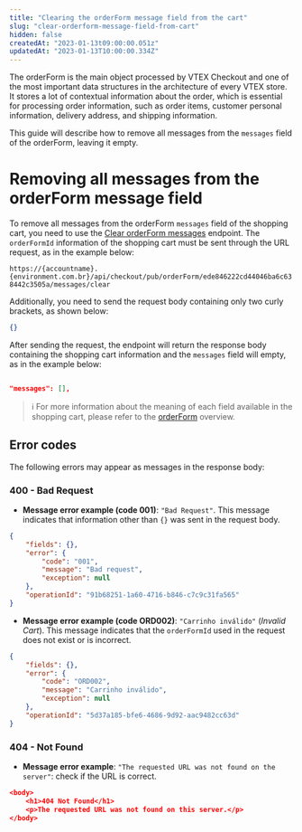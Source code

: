 ```yaml
---
title: "Clearing the orderForm message field from the cart"
slug: "clear-orderform-message-field-from-cart"
hidden: false
createdAt: "2023-01-13t09:00:00.051z"
updatedAt: "2023-01-13T10:00:00.334Z"
---
```


The orderForm is the main object processed by VTEX Checkout and one of the most important data structures in the architecture of every VTEX store. It stores a lot of contextual information about the order, which is essential for processing order information, such as order items, customer personal information, delivery address, and shipping information.

This guide will describe how to remove all messages from the `messages` field of the orderForm, leaving it empty.

# Removing all messages from the orderForm message field

To remove all messages from the orderForm `messages` field of the shopping cart, you need to use the [Clear orderForm messages](https://developers.vtex.com/vtex-rest-api/reference/clearorderformmessages) endpoint. The `orderFormId` information of the shopping cart must be sent through the URL request, as in the example below:

`https://{accountname}.{environment.com.br}/api/checkout/pub/orderForm/ede846222cd44046ba6c638442c3505a/messages/clear`

Additionally, you need to send the request body containing only two curly brackets, as shown below:

```json
{}
```

After sending the request, the endpoint will return the response body containing the shopping cart information and the `messages` field will empty, as in the example below:

```json

"messages": [],

```

> ℹ️ For more information about the meaning of each field available in the shopping cart, please refer to the [orderForm](https://developers.vtex.com/docs/guides/orderform-fields) overview.

## Error codes

The following errors may appear as messages in the response body:

### 400 - Bad Request

- **Message error example (code 001)**: `"Bad Request"`. This message indicates that information other than `{}` was sent in the request body.

```json
{
    "fields": {},
    "error": {
        "code": "001",
        "message": "Bad request",
        "exception": null
    },
    "operationId": "91b68251-1a60-4716-b846-c7c9c31fa565"
}
```

- **Message error example (code ORD002)**: `"Carrinho inválido"` (*Invalid Cart*). This message indicates that the `orderFormId` used in the request does not exist or is incorrect.

```json
{
    "fields": {},
    "error": {
        "code": "ORD002",
        "message": "Carrinho inválido",
        "exception": null
    },
    "operationId": "5d37a185-bfe6-4686-9d92-aac9482cc63d"
}
```

### 404 - Not Found

- **Message error example**: `"The requested URL was not found on the server"`: check if the URL is correct.

```json
<body>
    <h1>404 Not Found</h1>
    <p>The requested URL was not found on this server.</p>
</body>
```
